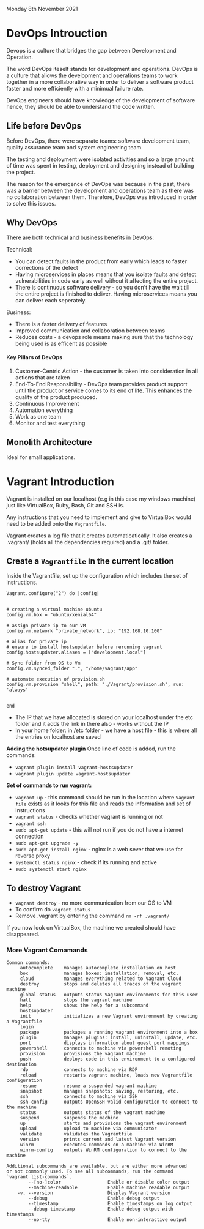 Monday 8th November 2021

# DevOps Introuction 

Devops is a culture that bridges the gap between Development and Operation.

The word DevOps iteself stands for development and operations. DevOps is a culture that allows the development and operations teams to work together in a more collaborative way in order to deliver a software product faster and more efficiently with a minimual failure rate.

DevOps engineers should have knowledge of the development of software hence, they should be able to understand the code written.

## Life before DevOps 

Before DevOps, there were separate teams: software development team, quality assurance team and system engineering team. 

The testing and deployment were isolated activities and so a large amount of time was spent in testing, deployment and designing instead of building the project.

The reason for the emergence of DevOps was because in the past, there was a barrier between the development and operations team as there was no collaboration between them. Therefore, DevOps was introduced in order to solve this issues.

## Why DevOps 

There are both technical and business benefits in DevOps:

Technical:
- You can detect faults in the product from early which leads to faster corrections of the defect
- Having microservices in places means that you isolate faults and detect vulnerabilities in code early as well without it affecting the entire project. 
- There is continuous software delivery - so you don't have the wait till the entire project is finished to deliver. Having microservices means you can deliver each seperately.

Business:
- There is a faster delivery of features
- Improved communication and collaboration between teams 
- Reduces costs - a devops role means making sure that the technology being used is as efficent as possible

#### Key Pillars of DevOps

1. Customer-Centric Action - the customer is taken into consideration in all actions that are taken
2. End-To-End Responsibility - DevOps team provides product support until the product or service comes to its end of life. This enhances the quality of the product produced.
3. Continuous Improvement 
4. Automation everything
5. Work as one team
6. Monitor and test everything

## Monolith Architecture 
Ideal for small applications. 

 
# Vagrant Introduction

Vagrant is installed on our localhost (e.g in this case my windows machine) just like VirtualBox, Ruby, Bash, Git and SSH is.

Any instructions that you need to implement and give to VirtualBox would need to be added onto the `Vagrantfile`.

Vagrant creates a log file that it creates automaticatically. It also creates a .vagrant/ (holds all the dependencies required) and a .git/ folder. 

## Create a `Vagrantfile` in the current location

Inside the Vagrantfile, set up the configuration which includes the set of instructions.
```
Vagrant.configure("2") do |config|


# creating a virtual machine ubuntu
config.vm.box = "ubuntu/xenial64"

# assign private ip to our VM
config.vm.network "private_network", ip: "192.168.10.100"

# alias for private ip
# ensure to install hostsupdater before rerunning vagrant
config.hostsupdater.aliases = ["development.local"]

# Sync folder from OS to Vm
config.vm.synced_folder ".", "/home/vagrant/app"

# automate execution of provision.sh
config.vm.provision "shell", path: "./Vagrant/provision.sh", run: 'always'


end
```

- The IP that we have allocated is stored on your localhost under the etc folder and it adds the link in there also - works without the IP
- In your home folder: in /etc folder - we have a host file - this is where all the entries on localhost are saved 

**Adding the hotsupdater plugin**
Once line of code is added, run the commands:
- `vagrant plugin install vagrant-hostsupdater`
- `vagrant plugin update vagrant-hostsupdater`

**Set of commands to run vagrant:**
- `vagrant up` - this command should be run in the location where `Vagrant file` exists as it looks for this file and reads the information and set of instructions 
- `vagrant status` - checks whether vagrant is running or not 
- `vagrant ssh` 
- `sudo apt-get update` - this will not run if you do not have a internet connection 
- `sudo apt-get upgrade -y`
- `sudo apt-get install nginx` - nginx is a web sever that we use for reverse proxy
- `systemctl status nginx` - check if its running and active 
- `sudo systemctl start nginx`

## To destroy Vagrant 

- `vagrant destroy` - no more communication from our OS to VM
- To confirm do `vagrant status` 
- Remove .vagrant by entering the command `rm -rf .vagrant/`

If you now look on VirtualBox, the machine we created should have disappeared.

### More Vagrant Comamands

```
Common commands:
     autocomplete    manages autocomplete installation on host
     box             manages boxes: installation, removal, etc.
     cloud           manages everything related to Vagrant Cloud        
     destroy         stops and deletes all traces of the vagrant machine
     global-status   outputs status Vagrant environments for this user
     halt            stops the vagrant machine
     help            shows the help for a subcommand
     hostsupdater
     init            initializes a new Vagrant environment by creating a Vagrantfile
     login
     package         packages a running vagrant environment into a box
     plugin          manages plugins: install, uninstall, update, etc.
     port            displays information about guest port mappings
     powershell      connects to machine via powershell remoting
     provision       provisions the vagrant machine
     push            deploys code in this environment to a configured destination
     rdp             connects to machine via RDP
     reload          restarts vagrant machine, loads new Vagrantfile configuration
     resume          resume a suspended vagrant machine
     snapshot        manages snapshots: saving, restoring, etc.
     ssh             connects to machine via SSH
     ssh-config      outputs OpenSSH valid configuration to connect to the machine
     status          outputs status of the vagrant machine
     suspend         suspends the machine
     up              starts and provisions the vagrant environment
     upload          upload to machine via communicator
     validate        validates the Vagrantfile
     version         prints current and latest Vagrant version
     winrm           executes commands on a machine via WinRM
     winrm-config    outputs WinRM configuration to connect to the machine

Additional subcommands are available, but are either more advanced
or not commonly used. To see all subcommands, run the command
`vagrant list-commands`.
        --[no-]color                 Enable or disable color output
        --machine-readable           Enable machine readable output
    -v, --version                    Display Vagrant version
        --debug                      Enable debug output
        --timestamp                  Enable timestamps on log output
        --debug-timestamp            Enable debug output with timestamps
        --no-tty                     Enable non-interactive output

```
 